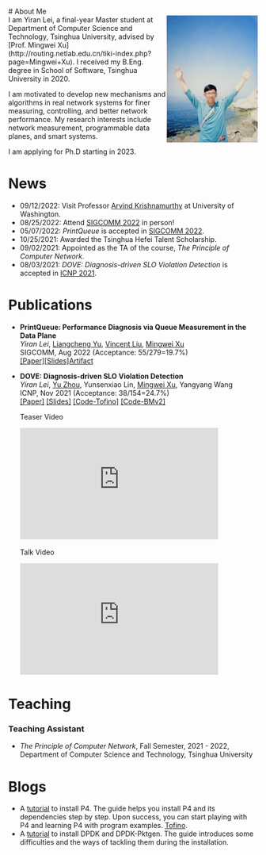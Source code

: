 <br>
# About Me
<div>
    <img align="right" src="assets/images/YiranLei.jpg" style="zoom:25%;" />
</div>
I am Yiran Lei, a final-year Master student at Department of Computer Science and Technology, Tsinghua University, advised by [Prof. Mingwei Xu](http://routing.netlab.edu.cn/tiki-index.php?page=Mingwei+Xu). I received my B.Eng. degree in School of Software, Tsinghua University in 2020. 

I am motivated to develop new mechanisms and algorithms in real network systems for finer measuring, controlling, and better network performance. My research interests include network measurement, programmable data planes, and smart systems.

I am applying for Ph.D starting in 2023.

# News
* 09/12/2022: Visit Professor [Arvind Krishnamurthy](https://www.cs.washington.edu/people/faculty/arvind) at University of Washington.
* 08/25/2022: Attend [SIGCOMM 2022](https://conferences.sigcomm.org/sigcomm/2022/venue.html) in person! 
* 05/07/2022: *PrintQueue* is accepted in [SIGCOMM 2022](https://conferences.sigcomm.org/sigcomm/2022/program.html).
* 10/25/2021: Awarded the Tsinghua Hefei Talent Scholarship.
* 09/02/2021: Appointed as the TA of the course, *The Principle of Computer Network*.
* 08/03/2021: *DOVE: Diagnosis-driven SLO Violation Detection* is accepted in [ICNP 2021](https://icnp21.cs.ucr.edu/program.html).

# Publications
* **PrintQueue: Performance Diagnosis via Queue Measurement in the Data Plane** <br />
  *Yiran Lei*, [Liangcheng Yu](https://liangchengyu.com/), [Vincent Liu](https://vincen.tl/publications.html), [Mingwei Xu](http://routing.netlab.edu.cn/tiki-index.php?page=Mingwei+Xu) <br />
  SIGCOMM, Aug 2022 (Acceptance: 55/279=19.7%) <br />
  [[Paper]](https://dl.acm.org/doi/10.1145/3544216.3544257)[[Slides]](/assets/papers/PrintQueue/PrintQueue_v0.98.pdf)[Artifact](https://github.com/A-Dying-Pig/PrintQueue)

* **DOVE: Diagnosis-driven SLO Violation Detection**<br />
  *Yiran Lei*, [Yu Zhou](https://zhouyu-sunny.github.io/), Yunsenxiao Lin, [Mingwei Xu](http://routing.netlab.edu.cn/tiki-index.php?page=Mingwei+Xu), Yangyang Wang <br />
  ICNP, Nov 2021 (Acceptance: 38/154=24.7%) <br />
  [[Paper]](https://ieeexplore.ieee.org/document/9651986) [[Slides]](/assets/papers/DOVE/DOVE.pdf) [[Code-Tofino]](https://gitlab.com/A-Dying-Pig/dove) [[Code-BMv2]](https://gitlab.com/A-Dying-Pig/dove-bmv2)
  <div class="embed-video-wrapper">
    <div class="embed-first">
        <p>Teaser Video</p>
        <iframe width="400" height="225" src="https://www.youtube.com/embed/hDGp2wkwsf0" frameborder="0" allowfullscreen></iframe>
    </div>
    <div class="embed-second">
        <p>Talk Video</p>
        <iframe width="400" height="225" src="https://www.youtube.com/embed/opzT5JAfrt8" frameborder="0" allowfullscreen></iframe>
    </div>
  </div>
  

# Teaching
### Teaching Assistant
* *The Principle of Computer Network*, Fall Semester, 2021 - 2022, Department of Computer Science and Technology, Tsinghua University

# Blogs
* A [tutorial](https://www.yiranlei.com/P4_Installation_Tutorial) to install P4. The guide helps you install P4 and its dependencies step by step. Upon success, you can start playing with P4 and learning P4 with program examples. [Tofino](https://www.yiranlei.com/SDE).
* A [tutorial](https://www.yiranlei.com/DPDK_Installation_Tutorial) to install DPDK and DPDK-Pktgen. The guide introduces some difficulties and the ways of tackling them during the installation.
